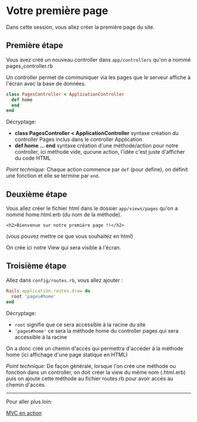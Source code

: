 # Votre première page

Dans cette session, vous allez créer la première page du site.

## Première étape

Vous avez créé un nouveau controller dans `app/controllers` qu'on a nommé pages_controller.rb

Un controller permet de communiquer via les pages que le serveur affiche à l'écran avec la base de données.

```ruby
class PagesController < ApplicationController
  def home
  end  
end
```

Décryptage:

- **class PagesController < ApplicationController** syntaxe création du controller Pages inclus dans le controller Application
- **def home ... end** syntaxe création d'une méthode/action pour notre controller, ici méthode vide, qucune action, l'idée c'est juste d'afficher du code HTML

_Point technique:_
Chaque action commence par `def` (pour define), on définit une fonction et elle se termine par `end`.



## Deuxième étape

Vous allez créer le fichier html dans le dossier `app/views/pages` qu'on a nommé home.html.erb (du nom de la méthode).

```
<h2>Bienvenue sur notre première page !!</h2>
```
(vous pouvez mettre ce que vous souhaitez en html)

On crée ici notre View qui sera visible à l'écran.



## Troisième étape

Allez dans `config/routes.rb`, vous allez ajouter :

```ruby
Rails.application.routes.draw do
  root 'pages#home'
end
```

Décryptage:

- `root` signifie que ce sera accessible à la racine du site
- `'pages#home'` ce sera la méthode home du controller pages qui sera accessible à la racine

On a donc créé un chemin d'accès qui permettra d'accéder à la méthode home (ici affichage d'une page statique en HTML)


_Point technique:_ De façon générale, lorsque l'on crée une méthode ou fonction dans un controller, on doit créer la view du même nom (.html.erb) puis on ajoute cette méthode au fichier routes.rb pour avoir accès au chemin d'accès.

___

Pour aller plus loin:

[MVC en action](http://french.railstutorial.org/chapters/a-demo-app#sec:mvc_in_action)